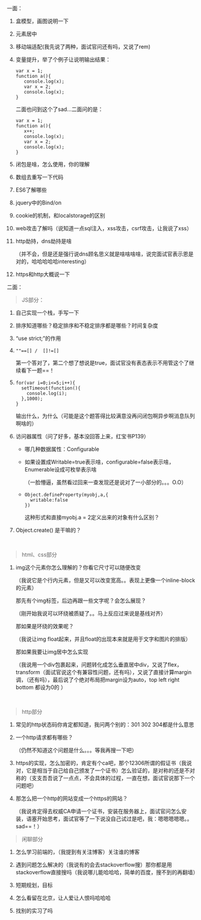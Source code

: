一面：

1. 盒模型，画图说明一下

2. 元素居中

3. 移动端适配(我先说了两种，面试官问还有吗，又说了rem)

4. 变量提升，举了个例子让说明输出结果：

   ```
   var x = 1;
   function a(){
      console.log(x);
      var x = 2;
      console.log(x);
   }
   ```

   二面也问到这个了sad...二面问的是：

   ```
   var x = 1;
   function a(){
      x++;
      console.log(x);
      var x = 2;
      console.log(x);
   }
   ```

5. 闭包是啥，怎么使用，你的理解

6. 数组去重写一下代码

7. ES6了解哪些

8. jquery中的Bind/on

9. cookie的机制，和localstorage的区别

10. web攻击了解吗（说知道一点sql注入，xss攻击，csrf攻击，让我说了xss）

11. http劫持，dns劫持是啥

    （并不会，但是还是强行说dns顾名思义就是啥啥啥啥，说完面试官表示恩是对的，哈哈哈哈哈interesting）

12. https和http大概说一下

二面：

> JS部分：

1. 自己实现一个栈，手写一下

2. 排序知道哪些？稳定排序和不稳定排序都是哪些？时间复杂度

3. “use strict;”的作用

4. `""==[] /  []!=[] `

   第一个答对了，第二个想了想说是true，面试官没有表态表示不用管这个了继续看下一题==！

5. ```
   for(var i=0;i<=5;i++){
     setTimeout(function(){
       console.log(i);
     },1000);
   }
   ```

   输出什么，为什么（可能是这个题答得比较满意没再问闭包啊异步啊消息队列啊啥的）

6. 访问器属性（问了好多，基本没回答上来，红宝书P139）

   - 哪几种数据属性：Configurable

   - 如果设置成Writable=true表示啥，configurable=false表示啥，Enumerable设成可枚举表示啥

     （一脸懵逼，虽然看过回来一查发现还是说对了一小部分的。。。O.O）

   - ```
     Object.defineProperty(myobj,a,{
       writable:false
     })
     ```

     这种形式和直接myobj.a = 2定义出来的对象有什么区别？

7. Object.create() 是干嘛的？

   ​
> html、css部分
1. img这个元素你怎么理解的？你看它尺寸可以随便改变

   （我说它是个行内元素，但是又可以改变宽高。。表现上更像一个inline-block的元素）

   那先有个img标签，后边再跟一些文字呢？会怎么展现？

   （刚开始我说可以环绕被质疑了。。马上反应过来说是基线对齐）

   那如果是环绕的效果呢？

   （我说让img float起来，并且float的出现本来就是用于文字和图片的排版）

   那如果我要让img居中怎么实现

   （我说用一个div包裹起来，问题转化成怎么垂直居中div，又说了flex，transform（面试官说这个有兼容性问题，还有吗），又说了直接计算margin调，（还有吗），最后说了个绝对布局把margin设为auto，top left right bottom 都设为0的 ）

   ​

> http部分

1. 常见的http状态码你肯定都知道，我问两个别的：301 302 304都是什么意思

2. 一个http请求都有哪些？

   （仍然不知道这个问题是什么。。。等我再搜一下吧）

3. https的实现，怎么加密的，肯定有个ca吧，那个12306所谓的假证书（我说对，它是相当于自己给自己颁发了一个证书）怎么验证的，是对称的还是不对称的（支支吾吾说了一点点，不会具体的过程，一直在想，面试官说那下一个问题吧）

4. 那怎么把一个http的网站变成一个https的网站？

   （我说肯定得去权威CA申请一个证书，安装在服务器上，面试官问怎么安装，语塞开始思考，面试官等了一下说没自己试过是吧，我：嗯嗯嗯嗯嗯。。sad==！）



> 闲聊部分

1. 怎么学习前端的，（我提到有关注博客）关注谁的博客

2. 遇到问题怎么解决的（我说有的会去stackoverflow搜）那你都是用stackoverflow直接搜吗（我说哪儿能哈哈哈，简单的百度，搜不到的再翻墙）

3. 短期规划，目标

4. 怎么看留在北京，让人爱让人恨吗哈哈哈

5. 找别的实习了吗

   ​